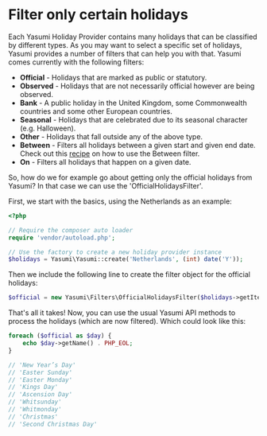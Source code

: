 # Filter only certain holidays

Each Yasumi Holiday Provider contains many holidays that can be classified by different types. As you may
want to select a specific set of holidays, Yasumi provides a number of filters that can help you with
that. Yasumi comes currently with the following filters:

- **Official** - Holidays that are marked as public or statutory.
- **Observed** - Holidays that are not necessarily official however are being observed.
- **Bank** - A public holiday in the United Kingdom, some Commonwealth countries and some other European countries.
- **Seasonal** - Holidays that are celebrated due to its seasonal character (e.g. Halloween).
- **Other** - Holidays that fall outside any of the above type.
- **Between** - Filters all holidays between a given start and given end date. Check out
  this [recipe](recipes/between_filter.md) on how to use the Between filter.
- **On** - Filters all holidays that happen on a given date.

So, how do we for example go about getting only the official holidays from Yasumi? In that case we can
use the 'OfficialHolidaysFilter'.

First, we start with the basics, using the Netherlands as an example:

``` php
<?php

// Require the composer auto loader
require 'vendor/autoload.php';

// Use the factory to create a new holiday provider instance
$holidays = Yasumi\Yasumi::create('Netherlands', (int) date('Y'));
```

Then we include the following line to create the filter object for the official holidays:

``` php
$official = new Yasumi\Filters\OfficialHolidaysFilter($holidays->getIterator());
```

That's all it takes! Now, you can use the usual Yasumi API methods to process the holidays (which are now
filtered). Which could look like this:

``` php
foreach ($official as $day) {
    echo $day->getName() . PHP_EOL;
}

// 'New Year’s Day'
// 'Easter Sunday'
// 'Easter Monday'
// 'Kings Day'
// 'Ascension Day'
// 'Whitsunday'
// 'Whitmonday'
// 'Christmas'
// 'Second Christmas Day'
```
